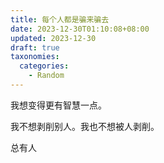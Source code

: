 ```yaml
---
title: 每个人都是骗来骗去
date: 2023-12-30T01:10:08+08:00
updated: 2023-12-30
draft: true
taxonomies:
  categories:
    - Random
---
```


我想变得更有智慧一点。

我不想剥削别人。我也不想被人剥削。

总有人

<!-- more -->
